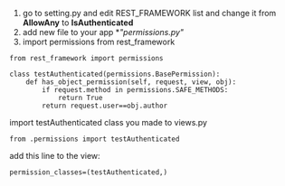 
1. go to setting.py and edit REST_FRAMEWORK list and change it from **AllowAny** to **IsAuthenticated**
2. add new file to your app **"permissions.py"*
3. import permissions from rest_framework

```
from rest_framework import permissions

class testAuthenticated(permissions.BasePermission):
    def has_object_permission(self, request, view, obj):
        if request.method in permissions.SAFE_METHODS:
            return True
        return request.user==obj.author   

```
import  testAuthenticated class you made to views.py  

`from .permissions import testAuthenticated`

add this line to the view:

`permission_classes=(testAuthenticated,)`